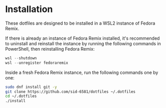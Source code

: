 # Installation

These dotfiles are designed to be installed in a WSL2 instance of Fedora Remix.

If there is already an instance of Fedora Remix installed, it's recommended to
uninstall and reinstall the instance by running the following commands in
PowerShell, then reinstalling Fedora Remix:

```ps1
wsl --shutdown
wsl --unregister fedoraremix
```

Inside a fresh Fedora Remix instance, run the following commands one by one:

```sh
sudo dnf install git -y
git clone https://github.com/sid-6581/dotfiles ~/.dotfiles
cd ~/.dotfiles
./install
```
